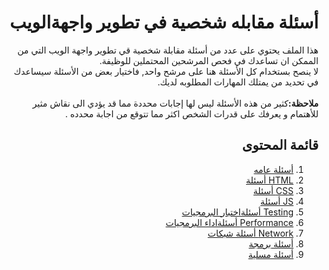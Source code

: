 <div dir="rtl">
<h1>أسئلة مقابله شخصية في تطوير واجهةالويب</h1>
<p>هذا الملف يحتوي على عدد من أسئلة مقابلة شخصية قي تطوير واجهة الويب التي من الممكن ان تساعدك في فحص المرشحين المحتملين للوظيفة.
<br>
لا ينصح بستخدام كل الأسئلة هنا على مرشح واحد,
فاختيار بعض من الأسئلة سيساعدك في تحديد من يمتلك المهارات المطلوبه لديك.
<br>
<br>
 <strong>ملاحظة:</strong>كثير من هذه الأسئلة ليس لها إجابات محددة مما قد يؤدي الى نقاش مثير للأهتمام و يعرفك على قدرات الشخص اكثر مما تتوقع من اجابة محدده .
</p>
<h2>قائمة المحتوى</h2>
<ol>
<li><a href='#'>أسئلة عامه</a></li>
<li><a href='#'>HTML أسئلة</a></li>
<li><a href='#'>CSS أسئلة</a></li>
<li><a href='#'>JS أسئلة</a></li>
<li><a href='#'>Testing أسئلةاختبار البرمجيات</a></li>
<li><a href='#'>Performance أسئلةاداء البرمجيات</a></li>
<li><a href='#'>Network أسئلة شبكات</a></li>
<li><a href='#'>أسئلة برمجة</a></li>
<li><a href='#'>أسئلة مسلية</a></li>
</ol>
</div> 
